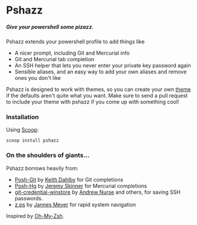 # Pshazz
##### Give your powershell some pizazz.

Pshazz extends your powershell profile to add things like

* A nicer prompt, including Git and Mercurial info
* Git and Mercurial tab completion
* An SSH helper that lets you never enter your private key password again
* Sensible aliases, and an easy way to add your own aliases and remove ones you don't like

Pshazz is designed to work with themes, so you can create your own [theme](https://github.com/lukesampson/pshazz/wiki/Themes) if the defaults aren't quite what you want. Make sure to send a pull request to include your theme with pshazz if you come up with something cool!

### Installation
Using [Scoop](http://scoop.sh):

	scoop install pshazz

### On the shoulders of giants...
Pshazz borrows heavily from:

* [Posh-Git](https://github.com/dahlbyk/posh-git) by [Keith Dahlby](http://lostechies.com/keithdahlby/) for Git completions
* [Posh-Hg](https://github.com/JeremySkinner/posh-hg) by [Jeremy Skinner](http://www.jeremyskinner.co.uk/) for Mercurial completions
* [git-credential-winstore](http://gitcredentialstore.codeplex.com/) by [Andrew Nurse](http://vibrantcode.com/) and others, for saving SSH passwords.
* [z.ps](https://github.com/JannesMeyer/z.ps) by [Jannes Meyer](https://github.com/JannesMeyer) for rapid system navigation

Inspired by [Oh-My-Zsh](https://github.com/robbyrussell/oh-my-zsh).
